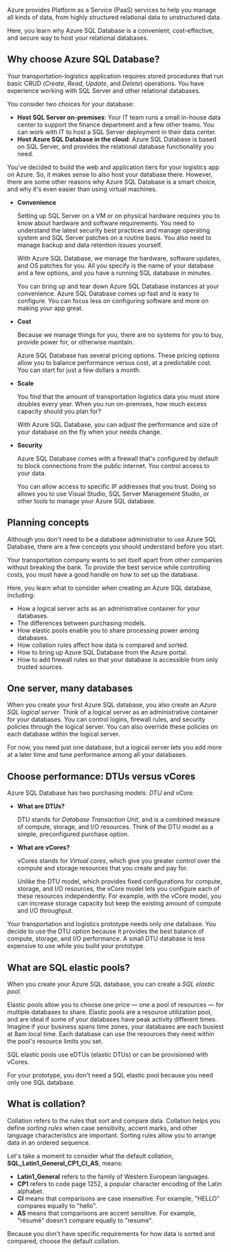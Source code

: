 Azure provides Platform as a Service (PaaS) services to help you manage all kinds of data, from highly structured relational data to unstructured data.

Here, you learn why Azure SQL Database is a convenient, cost-effective, and secure way to host your relational databases.

## Why choose Azure SQL Database?

Your transportation-logistics application requires stored procedures that run basic CRUD (*Create*, *Read*, *Update*, and *Delete*) operations. You have experience working with SQL Server and other relational databases.

You consider two choices for your database:

- **Host SQL Server on-premises**: Your IT team runs a small in-house data center to support the finance department and a few other teams. You can work with IT to host a SQL Server deployment in their data center.
- **Host Azure SQL Database in the cloud**: Azure SQL Database is based on SQL Server, and provides the relational database functionality you need.

You've decided to build the web and application tiers for your logistics app on Azure. So, it makes sense to also host your database there. However, there are some other reasons why Azure SQL Database is a smart choice, and why it's even easier than using virtual machines.

- **Convenience**

    Setting up SQL Server on a VM or on physical hardware requires you to know about hardware and software requirements. You need to understand the latest security best practices and manage operating system and SQL Server patches on a routine basis. You also need to manage backup and data retention issues yourself.

    With Azure SQL Database, we manage the hardware, software updates, and OS patches for you. All you specify is the name of your database and a few options, and you have a running SQL database in minutes. 

    You can bring up and tear down Azure SQL Database instances at your convenience. Azure SQL Database comes up fast and is easy to configure. You can focus less on configuring software and more on making your app great.

- **Cost**

    Because we manage things for you, there are no systems for you to buy, provide power for, or otherwise maintain.

    Azure SQL Database has several pricing options. These pricing options allow you to balance performance versus cost, at a predictable cost. You can start for just a few dollars a month.

- **Scale**

    You find that the amount of transportation logistics data you must store doubles every year. When you run on-premises, how much excess capacity should you plan for?

    With Azure SQL Database, you can adjust the performance and size of your database on the fly when your needs change.

- **Security**

    Azure SQL Database comes with a firewall that's configured by default to block connections from the public internet. You control access to your data.

    You can allow access to specific IP addresses that you trust. Doing so allows you to use Visual Studio, SQL Server Management Studio, or other tools to manage your Azure SQL database.

## Planning concepts

Although you don't need to be a database administrator to use Azure SQL Database, there are a few concepts you should understand before you start. 

Your transportation company wants to set itself apart from other companies without breaking the bank. To provide the best service while controlling costs, you must have a good handle on how to set up the database.

Here, you learn what to consider when creating an Azure SQL database, including:

- How a logical server acts as an administrative container for your databases.
- The differences between purchasing models.
- How elastic pools enable you to share processing power among databases.
- How collation rules affect how data is compared and sorted.
- How to bring up Azure SQL Database from the Azure portal.
- How to add firewall rules so that your database is accessible from only trusted sources.

## One server, many databases

When you create your first Azure SQL database, you also create an _Azure SQL logical server_. Think of a logical server as an administrative container for your databases. You can control logins, firewall rules, and security policies through the logical server. You can also override these policies on each database within the logical server.

For now, you need just one database, but a logical server lets you add more at a later time and tune performance among all your databases.

## Choose performance: DTUs versus vCores

Azure SQL Database has two purchasing models: _DTU_ and _vCore_.

- **What are DTUs?**

    DTU stands for _Database Transaction Unit_, and is a combined measure of compute, storage, and I/O resources. Think of the DTU model as a simple, preconfigured purchase option.

- **What are vCores?**

    vCores stands for _Virtual cores_, which give you greater control over the compute and storage resources that you create and pay for.

    Unlike the DTU model, which provides fixed configurations for compute, storage, and I/O resources, the vCore model lets you configure each of these resources independently. For example, with the vCore model, you can increase storage capacity but keep the existing amount of compute and I/O throughput.

Your transportation and logistics prototype needs only one database. You decide to use the DTU option because it provides the best balance of compute, storage, and I/O performance. A small DTU database is less expensive to use while you build your prototype.

## What are SQL elastic pools?

When you create your Azure SQL database, you can create a _SQL elastic pool_. 

Elastic pools allow you to choose one price — one a pool of resources — for multiple databases to share. Elastic pools are a resource utilization pool, and are ideal if some of your databases have peak activity different times. Imagine if your business spans time zones, your databases are each busiest at 8am local time. Each database can use the resources they need within the pool's resource limits you set.

SQL elastic pools use eDTUs (elastic DTUs) or can be provisioned with vCores. 

For your prototype, you don't need a SQL elastic pool because you need only one SQL database.

## What is collation?

Collation refers to the rules that sort and compare data. Collation helps you define _sorting rules_ when case sensitivity, accent marks, and other language characteristics are important. Sorting rules allow you to arrange data in an ordered sequence.

Let's take a moment to consider what the default collation, **SQL_Latin1_General_CP1_CI_AS**, means:

- **Latin1_General** refers to the family of Western European languages.
- **CP1** refers to code page 1252, a popular character encoding of the Latin alphabet.
- **CI** means that comparisons are case insensitive. For example, "HELLO" compares equally to "hello".
- **AS** means that comparisons are accent sensitive. For example, "résumé" doesn't compare equally to "resume".

Because you don't have specific requirements for how data is sorted and compared, choose the default collation.
